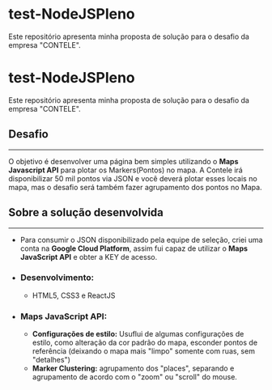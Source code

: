 # test-NodeJSPleno
Este repositório apresenta minha proposta de solução para o desafio da empresa "CONTELE".
# test-NodeJSPleno

Este repositório apresenta minha proposta de solução para o desafio da empresa "CONTELE".

## Desafio
---

O objetivo é desenvolver uma página bem simples utilizando o **Maps Javascript API** para plotar os Markers(Pontos) no mapa. A Contele irá disponibilizar 50 mil pontos via JSON e você deverá plotar esses locais no mapa, mas o desafio será também fazer agrupamento dos pontos no Mapa.

## Sobre a solução desenvolvida
---
 - Para consumir o JSON disponibilizado pela equipe de seleção, criei uma conta na **Google Cloud Platform**, assim fui capaz de utilizar o **Maps JavaScript API** e obter a KEY de acesso.
 - ### **Desenvolvimento:**
    - HTML5, CSS3 e ReactJS
 - ### **Maps JavaScript API:**
    - **Configurações de estilo:** Usuflui de algumas configurações de estilo, como alteração da cor padrão do mapa, esconder pontos de referência (deixando o mapa mais "limpo" somente com ruas, sem "detalhes")
    -  **Marker Clustering:** agrupamento dos "places", separando e agrupamento de acordo com o "zoom" ou "scroll" do mouse.
